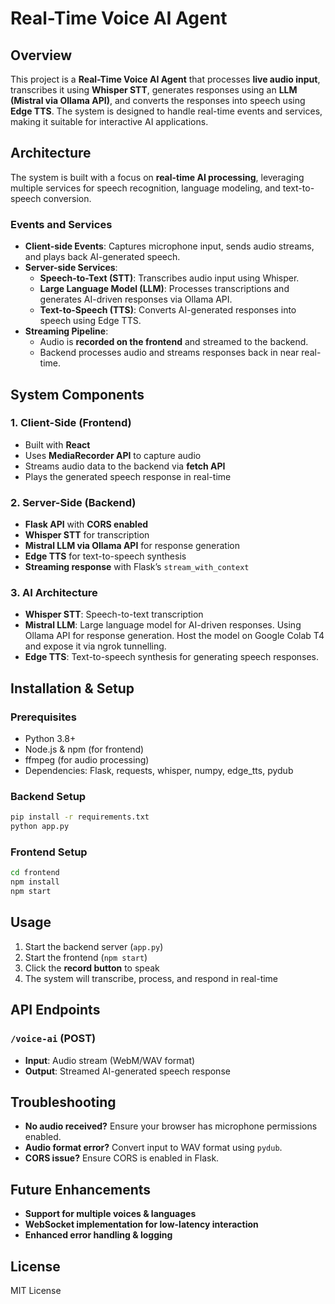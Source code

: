 # Real-Time Voice AI Agent

## Overview
This project is a **Real-Time Voice AI Agent** that processes **live audio input**, transcribes it using **Whisper STT**, generates responses using an **LLM (Mistral via Ollama API)**, and converts the responses into speech using **Edge TTS**. The system is designed to handle real-time events and services, making it suitable for interactive AI applications.

## Architecture
The system is built with a focus on **real-time AI processing**, leveraging multiple services for speech recognition, language modeling, and text-to-speech conversion.

### Events and Services
- **Client-side Events**: Captures microphone input, sends audio streams, and plays back AI-generated speech.
- **Server-side Services**:
  - **Speech-to-Text (STT)**: Transcribes audio input using Whisper.
  - **Large Language Model (LLM)**: Processes transcriptions and generates AI-driven responses via Ollama API.
  - **Text-to-Speech (TTS)**: Converts AI-generated responses into speech using Edge TTS.
- **Streaming Pipeline**:
  - Audio is **recorded on the frontend** and streamed to the backend.
  - Backend processes audio and streams responses back in near real-time.

## System Components

### 1. **Client-Side (Frontend)**
- Built with **React**
- Uses **MediaRecorder API** to capture audio
- Streams audio data to the backend via **fetch API**
- Plays the generated speech response in real-time

### 2. **Server-Side (Backend)**
- **Flask API** with **CORS enabled**
- **Whisper STT** for transcription
- **Mistral LLM via Ollama API** for response generation
- **Edge TTS** for text-to-speech synthesis
- **Streaming response** with Flask’s `stream_with_context`

### 3. **AI Architecture**
- **Whisper STT**: Speech-to-text transcription
- **Mistral LLM**: Large language model for AI-driven responses. Using Ollama API for response generation. Host the model on Google Colab T4 and expose it via ngrok tunnelling.
- **Edge TTS**: Text-to-speech synthesis for generating speech responses.

## Installation & Setup

### Prerequisites
- Python 3.8+
- Node.js & npm (for frontend)
- ffmpeg (for audio processing)
- Dependencies: Flask, requests, whisper, numpy, edge_tts, pydub

### Backend Setup
```sh
pip install -r requirements.txt
python app.py
```

### Frontend Setup
```sh
cd frontend
npm install
npm start
```

## Usage
1. Start the backend server (`app.py`)
2. Start the frontend (`npm start`)
3. Click the **record button** to speak
4. The system will transcribe, process, and respond in real-time

## API Endpoints
### `/voice-ai` (POST)
- **Input**: Audio stream (WebM/WAV format)
- **Output**: Streamed AI-generated speech response

## Troubleshooting
- **No audio received?** Ensure your browser has microphone permissions enabled.
- **Audio format error?** Convert input to WAV format using `pydub`.
- **CORS issue?** Ensure CORS is enabled in Flask.

## Future Enhancements
- **Support for multiple voices & languages**
- **WebSocket implementation for low-latency interaction**
- **Enhanced error handling & logging**

## License
MIT License

